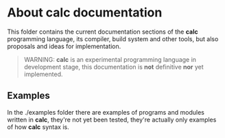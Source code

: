 # About calc documentation

<!--
Copyright (c) 2024 Federico Cristina

This file is part of the calc scripting language project,
under the Apache License v2.0. See LICENSE for license
informations.
-->

This folder contains the current documentation sections of the **calc** programming
language, its compiler, build system and other tools, but also proposals and ideas
for implementation.

> WARNING: **calc** is an experimental programming language in development stage,
> this documentation is **not** definitive **nor** yet implemented.

## Examples

In the ./examples folder there are examples of programs and modules written in **calc**,
they're not yet been tested, they're actually only examples of how **calc** syntax is.
